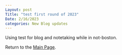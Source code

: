 ```yaml
---
Layout: post
Title: "test first round of 2023"
Date: 2/16/2023
categories: New Blog updates
---
```


Using test for blog and notetaking while in not-boston.

Return to the [Main Page](http://timothy-robertson.com).
